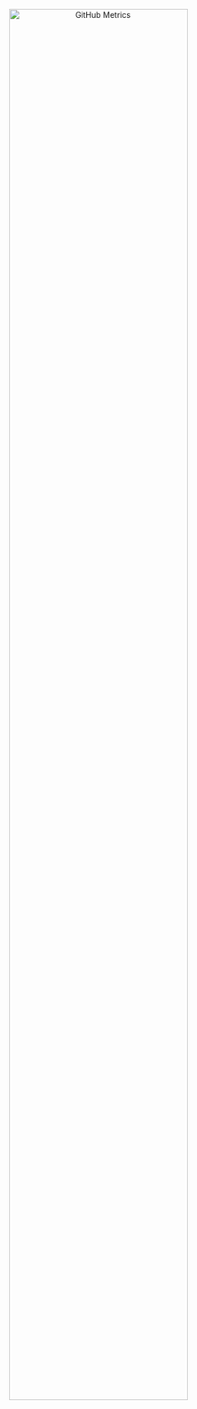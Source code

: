 <p align="center">
  <img src="https://raw.githubusercontent.com/bro123/bro123/main/metrics.svg" alt="GitHub Metrics" width="80%">
</p>
